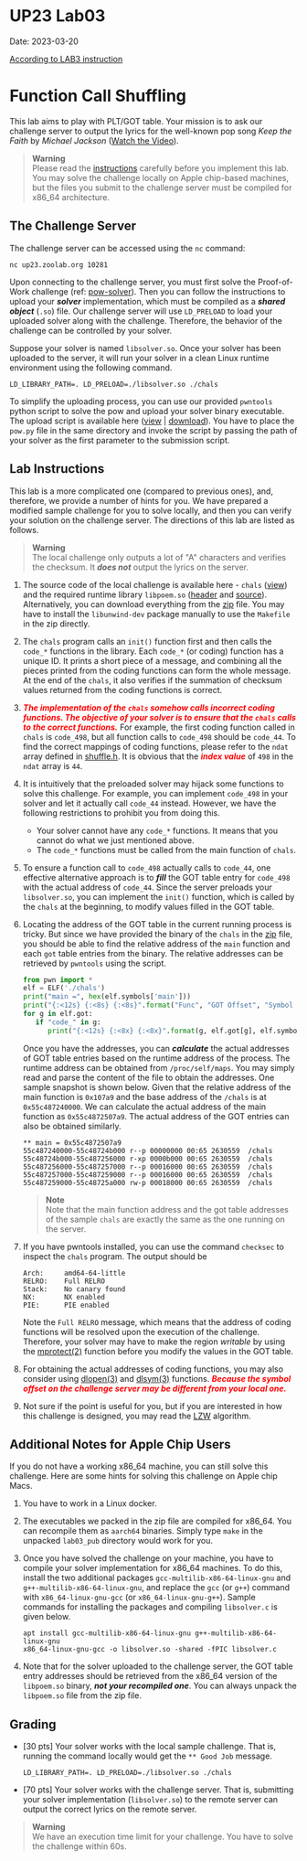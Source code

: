 UP23 Lab03
==========
Date: 2023-03-20

[According to LAB3 instruction](https://md.zoolab.org/s/Nmrky6Dez)

# Function Call Shuffling

This lab aims to play with PLT/GOT table. Your mission is to ask our challenge server to output the lyrics for the well-known pop song *Keep the Faith* by *Michael Jackson* ([Watch the Video](https://youtu.be/uNKfDyi0eoM)).

> **Warning**<br>
> Please read the [instructions](#Lab-Instructions) carefully before you implement this lab. You may solve the challenge locally on Apple chip-based machines, but the files you submit to the challenge server must be compiled for x86_64 architecture.

## The Challenge Server

The challenge server can be accessed using the `nc` command:

```
nc up23.zoolab.org 10281
```

Upon connecting to the challenge server, you must first solve the Proof-of-Work challenge (ref: [pow-solver](https://md.zoolab.org/s/EHSmQ0szV)). Then you can follow the instructions to upload your ***solver*** implementation, which must be compiled as a ***shared object*** (`.so`) file. Our challenge server will use `LD_PRELOAD` to load your uploaded solver along with the challenge. Therefore, the behavior of the challenge can be controlled by your solver.

Suppose your solver is named `libsolver.so`. Once your solver has been uploaded to the server, it will run your solver in a clean Linux runtime environment using the following command.

```
LD_LIBRARY_PATH=. LD_PRELOAD=./libsolver.so ./chals
```

To simplify the uploading process, you can use our provided `pwntools` python script to solve the pow and upload your solver binary executable. The upload script is available here ([view](https://up23.zoolab.org/code.html?file=up23/lab03/submit.py) | [download](https://up23.zoolab.org/up23/lab03/submit.py)). You have to place the `pow.py` file in the same directory and invoke the script by passing the path of your solver as the first parameter to the submission script.

## Lab Instructions

This lab is a more complicated one (compared to previous ones), and, therefore, we provide a number of hints for you. We have prepared a modified sample challenge for you to solve locally, and then you can verify your solution on the challenge server. The directions of this lab are listed as follows.

> **Warning**<br>
> The local challenge only outputs a lot of "A" characters and verifies the checksum. It ***does not*** output the lyrics on the server.

1. The source code of the local challenge is available here - `chals` ([view](https://up23.zoolab.org/code.html?file=up23/lab03/chals.c)) and the required runtime library `libpoem.so` ([header](https://up23.zoolab.org/code.html?file=up23/lab03/libpoem.h) and [source](https://up23.zoolab.org/code.html?file=up23/lab03/libpoem.c)). Alternatively, you can download everything from the [zip](https://up23.zoolab.org/up23/lab03/lab03_pub.zip) file. You may have to install the `libunwind-dev` package manually to use the `Makefile` in the zip directly.

1. The `chals` program calls an `init()` function first and then calls the `code_*` functions in the library. Each `code_*` (or coding) function has a unique ID. It prints a short piece of a message, and combining all the pieces printed from the coding functions can form the whole message. At the end of the `chals`, it also verifies if the summation of checksum values returned from the coding functions is correct.

1. ***<i style="color:red">The implementation of the `chals` somehow calls incorrect coding functions. The objective of your solver is to ensure that the `chals` calls to the correct functions.</i>*** For example, the first coding function called in `chals` is `code_498`, but all function calls to `code_498` should be `code_44`. To find the correct mappings of coding functions, please refer to the `ndat` array defined in [shuffle.h](https://up23.zoolab.org/code.html?file=up23/lab03/shuffle.h). It is obvious that the ***<i style="color:red">index value</i>*** of `498` in the `ndat` array is `44`.

1. It is intuitively that the preloaded solver may hijack some functions to solve this challenge. For example, you can implement `code_498` in your solver and let it actually call `code_44` instead. However, we have the following restrictions to prohibit you from doing this.
   - Your solver cannot have any `code_*` functions. It means that you cannot do what we just mentioned above.
   - The `code_*` functions must be called from the main function of `chals`.


1. To ensure a function call to `code_498` actually calls to `code_44`, one effective alternative approach is to ***fill*** the GOT table entry for `code_498` with the actual address of `code_44`. Since the server preloads your `libsolver.so`, you can implement the `init()` function, which is called by the `chals` at the beginning, to modify values filled in the GOT table.

1. Locating the address of the GOT table in the current running process is tricky. But since we have provided the binary of the `chals` in the [zip](https://up23.zoolab.org/up23/lab03/lab03_pub.zip) file, you should be able to find the relative address of the `main` function and each `got` table entries from the binary. The relative addresses can be retrieved by `pwntools` using the script.

   ```python
   from pwn import *
   elf = ELF('./chals')
   print("main =", hex(elf.symbols['main']))
   print("{:<12s} {:<8s} {:<8s}".format("Func", "GOT Offset", "Symbol Offset"))
   for g in elf.got:
      if "code_" in g:
         print("{:<12s} {:<8x} {:<8x}".format(g, elf.got[g], elf.symbols[g]))
   ```

   Once you have the addresses, you can ***calculate*** the actual addresses of GOT table entries based on the runtime address of the process. The runtime address can be obtained from `/proc/self/maps`. You may simply read and parse the content of the file to obtain the addresses. One sample snapshot is shown below. Given that the relative address of the main function is `0x107a9` and the base address of the `/chals` is at `0x55c487240000`. We can calculate the actual address of the main function as `0x55c4872507a9`. The actual address of the GOT entries can also be obtained similarly.

   ```
   ** main = 0x55c4872507a9
   55c487240000-55c48724b000 r--p 00000000 00:65 2630559  /chals
   55c48724b000-55c487256000 r-xp 0000b000 00:65 2630559  /chals
   55c487256000-55c487257000 r--p 00016000 00:65 2630559  /chals
   55c487257000-55c487259000 r--p 00016000 00:65 2630559  /chals
   55c487259000-55c48725a000 rw-p 00018000 00:65 2630559  /chals
   ```

   > **Note**<br>
   > Note that the main function address and the got table addresses of the sample `chals` are exactly the same as the one running on the server.


1. If you have pwntools installed, you can use the command `checksec` to inspect the `chals` program. The output should be

   ```
   Arch:     amd64-64-little
   RELRO:    Full RELRO
   Stack:    No canary found
   NX:       NX enabled
   PIE:      PIE enabled
   ```
   Note the `Full RELRO` message, which means that the address of coding functions will be resolved upon the execution of the challenge. Therefore, your solver may have to make the region *writable* by using the [mprotect(2)](https://man7.org/linux/man-pages/man2/mprotect.2.html) function before you modify the values in the GOT table.

1. For obtaining the actual addresses of coding functions, you may also consider using [dlopen(3)](https://man7.org/linux/man-pages/man3/dlopen.3.html) and [dlsym(3)](https://man7.org/linux/man-pages/man3/dlsym.3.html) functions. <i style="color:red">***Because the symbol offset on the challenge server may be different from your local one.***</i>

1. Not sure if the point is useful for you, but if you are interested in how this challenge is designed, you may read the [LZW](https://en.wikipedia.org/wiki/Lempel%E2%80%93Ziv%E2%80%93Welch) algorithm.

## Additional Notes for Apple Chip Users

If you do not have a working x86_64 machine, you can still solve this challenge. Here are some hints for solving this challenge on Apple chip Macs.

1. You have to work in a Linux docker.

1. The executables we packed in the zip file are compiled for x86_64. You can recompile them as `aarch64` binaries. Simply type `make` in the unpacked `lab03_pub` directory would work for you.

1. Once you have solved the challenge on your machine, you have to compile your solver implementation for x86_64 machines. To do this, install the two additional packages `gcc-multilib-x86-64-linux-gnu` and `g++-multilib-x86-64-linux-gnu`, and replace the `gcc` (or `g++`) command with `x86_64-linux-gnu-gcc` (or `x86_64-linux-gnu-g++`). Sample commands for installing the packages and compiling `libsolver.c` is given below.

   ```
   apt install gcc-multilib-x86-64-linux-gnu g++-multilib-x86-64-linux-gnu
   x86_64-linux-gnu-gcc -o libsolver.so -shared -fPIC libsolver.c
   ```

1. Note that for the solver uploaded to the challenge server, the GOT table entry addresses should be retrieved from the x86_64 version of the `libpoem.so` binary, ***not your recompiled one***. You can always unpack the `libpoem.so` file from the zip file.
 
## Grading

- [30 pts] Your solver works with the local sample challenge. That is, running the command locally would get the `** Good Job` message.
   ```
   LD_LIBRARY_PATH=. LD_PRELOAD=./libsolver.so ./chals
   ```

- [70 pts] Your solver works with the challenge server. That is, submitting your solver implementation (`libsolver.so`) to the remote server can output the correct lyrics on the remote server.
 

> **Warning**<br>
> We have an execution time limit for your challenge. You have to solve the challenge within 60s.

